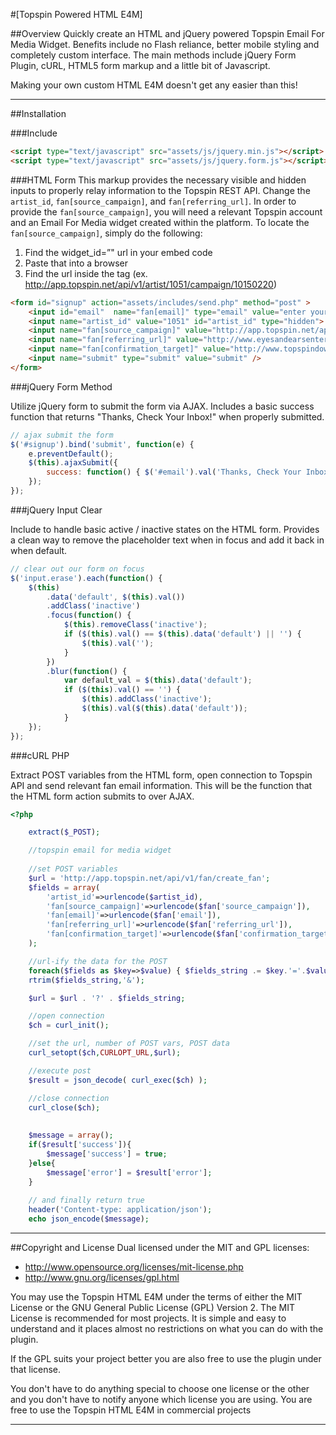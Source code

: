 #[Topspin Powered HTML E4M]

##Overview
Quickly create an HTML and jQuery powered Topspin Email For Media Widget. Benefits include no Flash reliance, better mobile styling and completely custom interface. The main methods include jQuery Form Plugin, cURL, HTML5 form markup and a little bit of Javascript.    

Making your own custom HTML E4M doesn't get any easier than this!

---
 
##Installation

###Include

````html
<script type="text/javascript" src="assets/js/jquery.min.js"></script>
<script type="text/javascript" src="assets/js/jquery.form.js"></script>
````

###HTML Form
This markup provides the necessary visible and hidden inputs to properly relay information to the Topspin REST API. Change the `artist_id`, `fan[source_campaign]`, and `fan[referring_url]`. In order to provide the `fan[source_campaign]`, you will need a relevant Topspin account and an Email For Media widget created within the platform. To locate the `fan[source_campaign]`, simply do the following:

1. Find the widget_id=”" url in your embed code
2. Paste that into a browser
3. Find the url inside the <campaign> tag (ex. http://app.topspin.net/api/v1/artist/1051/campaign/10150220)

````html
<form id="signup" action="assets/includes/send.php" method="post" >
	<input id="email"  name="fan[email]" type="email" value="enter your email here" placeholder="enter your email here" class="erase email" />	
	<input name="artist_id" value="1051" id="artist_id" type="hidden">
	<input name="fan[source_campaign]" value="http://app.topspin.net/api/v1/artist/1051/campaign/10150220" id="source_campaign" type="hidden">
	<input name="fan[referring_url]" value="http://www.eyesandearsentertainment.com" id="referring_url" type="hidden">
	<input name="fan[confirmation_target]" value="http://www.topspindownloads.com/confirm/" id="confirmation_target" type="hidden">			
	<input name="submit" type="submit" value="submit" />
</form>
````

###jQuery Form Method

Utilize jQuery form to submit the form via AJAX. Includes a basic success function that returns "Thanks, Check Your Inbox!" when properly submitted.

````javascript
// ajax submit the form
$('#signup').bind('submit', function(e) {
	e.preventDefault();
	$(this).ajaxSubmit({
		success: function() { $('#email').val('Thanks, Check Your Inbox!'); }			
	});
});
````

###jQuery Input Clear

Include to handle basic active / inactive states on the HTML form. Provides a clean way to remove the placeholder text when in focus and add it back in when default.

````javascript
// clear out our form on focus
$('input.erase').each(function() {
	$(this)
		.data('default', $(this).val())
		.addClass('inactive')
		.focus(function() {
			$(this).removeClass('inactive');
			if ($(this).val() == $(this).data('default') || '') {
				$(this).val('');
			}
		})
		.blur(function() {
			var default_val = $(this).data('default');
			if ($(this).val() == '') {
				$(this).addClass('inactive');
				$(this).val($(this).data('default'));
			}
	});
});
````

###cURL PHP

Extract POST variables from the HTML form, open connection to Topspin API and send relevant fan email information. This will be the function that the HTML form action submits to over AJAX.

````php
<?php

	extract($_POST);

	//topspin email for media widget
	
	//set POST variables
	$url = 'http://app.topspin.net/api/v1/fan/create_fan';
	$fields = array(
		'artist_id'=>urlencode($artist_id),
		'fan[source_campaign]'=>urlencode($fan['source_campaign']),
		'fan[email]'=>urlencode($fan['email']),
		'fan[referring_url]'=>urlencode($fan['referring_url']),
		'fan[confirmation_target]'=>urlencode($fan['confirmation_target'])
	);

	//url-ify the data for the POST
	foreach($fields as $key=>$value) { $fields_string .= $key.'='.$value.'&'; }
	rtrim($fields_string,'&');

	$url = $url . '?' . $fields_string;

	//open connection
	$ch = curl_init();

	//set the url, number of POST vars, POST data
	curl_setopt($ch,CURLOPT_URL,$url);

	//execute post
	$result = json_decode( curl_exec($ch) );

	//close connection
	curl_close($ch);
	
	
	$message = array();
	if($result['success']){
		$message['success'] = true;
	}else{
		$message['error'] = $result['error'];
	}
		
	// and finally return true
	header('Content-type: application/json');
	echo json_encode($message);
````

---

##Copyright and License
Dual licensed under the MIT and GPL licenses:

* http://www.opensource.org/licenses/mit-license.php
* http://www.gnu.org/licenses/gpl.html

You may use the Topspin HTML E4M under the terms of either the MIT License or the GNU General Public License (GPL) Version 2.
The MIT License is recommended for most projects. It is simple and easy to understand and it places almost no restrictions on what you can do with the plugin.

If the GPL suits your project better you are also free to use the plugin under that license.

You don't have to do anything special to choose one license or the other and you don't have to notify anyone which license you are using. You are free to use the Topspin HTML E4M in commercial projects 

---

